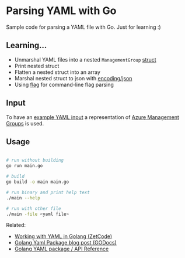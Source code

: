 # Parsing YAML with Go

Sample code for parsing a YAML file with Go. Just for learning :)

## Learning...

- Unmarshal YAML files into a nested `ManagementGroup` [struct](https://golangdocs.com/structs-in-golang)
- Print nested struct
- Flatten a nested struct into an array
- Marshal nested struct to json with [encoding/json](https://go.dev/pkg/encoding/json/)
- Using [flag](https://pkg.go.dev/flag) for command-line flag parsing

## Input

To have an [example YAML input](mg.yml) a representation of [Azure Management Groups](https://docs.microsoft.com/en-us/azure/governance/management-groups/overview) is used.

## Usage

```bash

# run without building
go run main.go

# build
go build -o main main.go

# run binary and print help text
./main --help

# run with other file
./main -file <yaml file>

```

Related:

- [Working with YAML in Golang (ZetCode)](https://zetcode.com/golang/yaml/)
- [Golang Yaml Package blog post (GODocs)](https://golangdocs.com/golang-yaml-package)
- [Golang YAML package / API Reference](https://pkg.go.dev/gopkg.in/yaml.v3)
